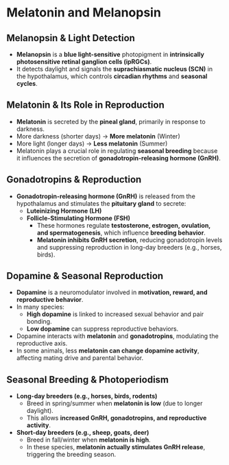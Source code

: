 # Melatonin and Melanopsin   
## **Melanopsin & Light Detection**   
- **Melanopsin** is a **blue light-sensitive** photopigment in **intrinsically photosensitive retinal ganglion cells (ipRGCs)**.   
- It detects daylight and signals the **suprachiasmatic nucleus (SCN)** in the hypothalamus, which controls **circadian rhythms** and **seasonal cycles**.   
   
## **Melatonin & Its Role in Reproduction**   
- **Melatonin** is secreted by the **pineal gland**, primarily in response to darkness.   
- More darkness (shorter days) → **More melatonin** (Winter)   
- More light (longer days) → **Less melatonin** (Summer)   
- Melatonin plays a crucial role in regulating **seasonal breeding** because it influences the secretion of **gonadotropin-releasing hormone (GnRH)**.   
   
## **Gonadotropins & Reproduction**   
- **Gonadotropin-releasing hormone (GnRH)** is released from the hypothalamus and stimulates the **pituitary gland** to secrete:   
    - **Luteinizing Hormone (LH)**   
    - **Follicle-Stimulating Hormone (FSH)**   
        - These hormones regulate **testosterone, estrogen, ovulation, and spermatogenesis**, which influence **breeding behavior**.   
        - **Melatonin inhibits GnRH secretion**, reducing gonadotropin levels and suppressing reproduction in long-day breeders (e.g., horses, birds).   
   
## **Dopamine & Seasonal Reproduction**   
- **Dopamine** is a neuromodulator involved in **motivation, reward, and reproductive behavior**.   
- In many species:   
    - **High dopamine** is linked to increased sexual behavior and pair bonding.   
    - **Low dopamine** can suppress reproductive behaviors.   
- Dopamine interacts with **melatonin** and **gonadotropins**, modulating the reproductive axis.   
- In some animals, less **melatonin can change dopamine activity**, affecting mating drive and parental behavior.   
   
## **Seasonal Breeding & Photoperiodism**   
- **Long-day breeders (e.g., horses, birds, rodents)**   
    - Breed in spring/summer when **melatonin is low** (due to longer daylight).   
    - This allows **increased GnRH, gonadotropins, and reproductive activity**.   
- **Short-day breeders (e.g., sheep, goats, deer)**   
    - Breed in fall/winter when **melatonin is high**.   
    - In these species, **melatonin actually stimulates GnRH release**, triggering the breeding season.   
